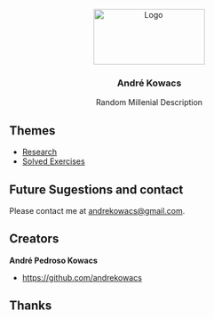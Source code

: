 <p align="center">
  <a href="https://example.com/">
    <img src="https://s2.glbimg.com/0q1BSBxe7xt0_ODFtfLaPsivCtc=/850x446/s.glbimg.com/po/tt/f/original/2011/07/18/nyan_cat.png" alt="Logo" width=200 height=100>
  </a>

  <h3 align="center">André Kowacs</h3>

  <p align="center">
    Random Millenial Description
    <br>    

  </p>
</p>


## Themes

- [Research](https://github.com/andrekowacs/andrekowacs.github.io/Research)
- [Solved Exercises](https://github.com/andrekowacs/andrekowacs.github.io/wiki/Solved-Exercises)




## Future Sugestions and contact

Please contact me at andrekowacs@gmail.com.


## Creators

**André Pedroso Kowacs**

- <https://github.com/andrekowacs>

## Thanks

